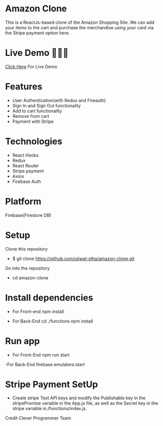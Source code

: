 # Amazon Clone

This is a ReactJs-based clone of the Amazon Shopping Site. We can add your items to the cart and purchase the merchandise using your card via the Stripe payment option here.

# Live Demo 🚀🚀🚀

<a href="https://challenge-7d665.web.app/">Click Here</a> For Live Demo

# Features

- User Authentication(with Redux and Fireauth)
- Sign In and Sign Out functionality
- Add to cart functionality
- Remove from cart
- Payment with Stripe

# Technologies

- React Hooks
- Redux
- React Router
- Stripe payment
- Axios
- Firebase Auth

# Platform

Firebase(Firestore DB)

# Setup

Clone this repository

- $ git clone https://github.com/ujjwal-stha/amazon-clone.git

Go into the repository

- cd amazon-clone

# Install dependencies

- For Front-end
  npm install

- For Back-End
  cd ./functions
  npm install

# Run app

- For Front-End
  npm run start

-For Back-End
firebase emulators:start

# Stripe Payment SetUp

- Create stripe Test API keys and modify the Publishable key in the stripePromise variable in the App.js file, as well as the Secret key in the stripe variable in./functions/index.js.

Credit
Clever Programmer Team
